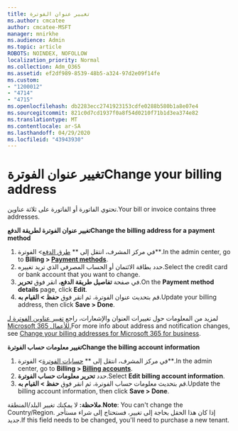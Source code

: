 ```yaml
---
title: تغيير عنوان الفوترة
ms.author: cmcatee
author: cmcatee-MSFT
manager: mnirkhe
ms.audience: Admin
ms.topic: article
ROBOTS: NOINDEX, NOFOLLOW
localization_priority: Normal
ms.collection: Adm_O365
ms.assetid: ef2df989-8539-48b5-a324-97d2e09f14fe
ms.custom:
- "1200012"
- "4714"
- "4715"
ms.openlocfilehash: db2283ecc2741923153cdfe0288b580b1a8e07e4
ms.sourcegitcommit: 821c0d7cd1937f0a8f54d0210f71b1d3ea374e82
ms.translationtype: MT
ms.contentlocale: ar-SA
ms.lasthandoff: 04/29/2020
ms.locfileid: "43943930"
---
```

# <a name="change-your-billing-address"></a><span data-ttu-id="6ca82-102">تغيير عنوان الفوترة</span><span class="sxs-lookup"><span data-stu-id="6ca82-102">Change your billing address</span></span>

<span data-ttu-id="6ca82-103">تحتوي الفاتورة أو الفاتورة على ثلاثة عناوين.</span><span class="sxs-lookup"><span data-stu-id="6ca82-103">Your bill or invoice contains three addresses.</span></span>

<span data-ttu-id="6ca82-104">**تغيير عنوان الفوترة لطريقة الدفع**</span><span class="sxs-lookup"><span data-stu-id="6ca82-104">**Change the billing address for a payment method**</span></span>

1. <span data-ttu-id="6ca82-105">في مركز المشرف، انتقل إلى \*\* [طرق الدفع](https://go.microsoft.com/fwlink/p/?linkid=2018806)> الفوترة\*\*.</span><span class="sxs-lookup"><span data-stu-id="6ca82-105">In the admin center, go to **Billing > [Payment methods](https://go.microsoft.com/fwlink/p/?linkid=2018806)**.</span></span>
2. <span data-ttu-id="6ca82-106">حدد بطاقة الائتمان أو الحساب المصرفي الذي تريد تغييره.</span><span class="sxs-lookup"><span data-stu-id="6ca82-106">Select the credit card or bank account that you want to change.</span></span>
3. <span data-ttu-id="6ca82-107">في صفحة **تفاصيل طريقة الدفع،** انقر فوق **تحرير**.</span><span class="sxs-lookup"><span data-stu-id="6ca82-107">On the **Payment method details** page, click **Edit**.</span></span>
4. <span data-ttu-id="6ca82-108">قم بتحديث عنوان الفوترة، ثم انقر فوق **حفظ > القيام به**.</span><span class="sxs-lookup"><span data-stu-id="6ca82-108">Update your billing address, then click **Save > Done**.</span></span>

<span data-ttu-id="6ca82-109">لمزيد من المعلومات حول تغييرات العنوان والإشعارات، راجع [تغيير عناوين الفوترة لـ Microsoft 365 للأعمال.](https://docs.microsoft.com/microsoft-365/commerce/billing-and-payments/change-your-billing-addresses?view=o365-worldwide)</span><span class="sxs-lookup"><span data-stu-id="6ca82-109">For more info about address and notification changes, see [Change your billing addresses for Microsoft 365 for business](https://docs.microsoft.com/microsoft-365/commerce/billing-and-payments/change-your-billing-addresses?view=o365-worldwide).</span></span>

<span data-ttu-id="6ca82-110">**تغيير معلومات حساب الفوترة**</span><span class="sxs-lookup"><span data-stu-id="6ca82-110">**Change the billing account information**</span></span>

1. <span data-ttu-id="6ca82-111">في مركز المشرف، انتقل إلى \*\* [حسابات الفوترة](https://admin.microsoft.com/Adminportal/Home?source=applauncher#/BillingAccounts/billing-accounts)> الفوترة\*\*.</span><span class="sxs-lookup"><span data-stu-id="6ca82-111">In the admin center, go to **Billing > [Billing accounts](https://admin.microsoft.com/Adminportal/Home?source=applauncher#/BillingAccounts/billing-accounts)**.</span></span>
2. <span data-ttu-id="6ca82-112">حدد **تحرير معلومات حساب الفوترة**.</span><span class="sxs-lookup"><span data-stu-id="6ca82-112">Select **Edit billing account information**.</span></span>
3. <span data-ttu-id="6ca82-113">قم بتحديث معلومات حساب الفوترة، ثم انقر فوق **حفظ > القيام به**.</span><span class="sxs-lookup"><span data-stu-id="6ca82-113">Update the billing account information, then click **Save > Done**.</span></span>

<span data-ttu-id="6ca82-114">**ملاحظة:** لا يمكنك تغيير البلد/المنطقة.</span><span class="sxs-lookup"><span data-stu-id="6ca82-114">**Note**: You can't change the Country/Region.</span></span> <span data-ttu-id="6ca82-115">إذا كان هذا الحقل بحاجة إلى تغيير، فستحتاج إلى شراء مستأجر جديد.</span><span class="sxs-lookup"><span data-stu-id="6ca82-115">If this field needs to be changed, you'll need to purchase a new tenant.</span></span>
